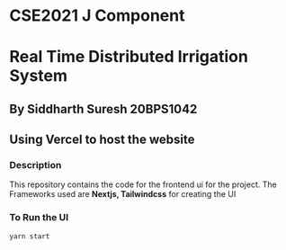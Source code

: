# CSE2021 J Component
# Real Time Distributed Irrigation System
## **By Siddharth Suresh 20BPS1042**

## Using **Vercel** to host the website 

### Description
This repository contains the code for the frontend ui for the project. 
The Frameworks used are **Nextjs, Tailwindcss** for creating the UI

### To Run the UI
```bash
yarn start
```
